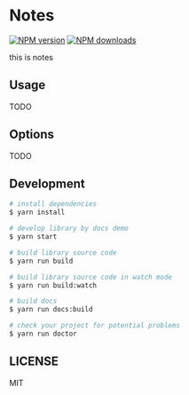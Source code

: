 # Notes

[![NPM version](https://img.shields.io/npm/v/Notes.svg?style=flat)](https://npmjs.org/package/Notes)
[![NPM downloads](http://img.shields.io/npm/dm/Notes.svg?style=flat)](https://npmjs.org/package/Notes)

this is notes

## Usage

TODO

## Options

TODO

## Development

```bash
# install dependencies
$ yarn install

# develop library by docs demo
$ yarn start

# build library source code
$ yarn run build

# build library source code in watch mode
$ yarn run build:watch

# build docs
$ yarn run docs:build

# check your project for potential problems
$ yarn run doctor
```

## LICENSE

MIT

